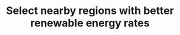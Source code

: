 ---
layout:     tactic
title:      "Select nearby regions with better renewable energy rates"
tags:       locality energy-footprint
t-sort:     "Awesome Tactic"
t-type:     "Architectural Tactic"
categories: resource-allocation
t-description: "Regions with high renewable energy rates can be selected to reduce the energy footprint of cloud instances. Many cloud providers are transparent regarding the energy sources and allow users to select regions based on the amount of generated renewable energy. For example, GCP introduces a dashboard to chose a cloud region according to the lowest CO2 footprint. Note that regions with higher renewable energy rates could be more costly."
t-participant: "Cloud consumer"
t-artifact: "Cloud resources"
t-context: "Public cloud"
t-feature: "Region"
t-intent: "Making green choices when selecting cloud regions"
t-targetQA: "Carbon footprint"
t-relatedQA:
t-measuredimpact:
t-source: "Master Thesis “Architectural Tactics to Optimize Software for Energy Efficiency in the Public Cloud” by Sophie Vos"
t-source-doi: "N/A"
---